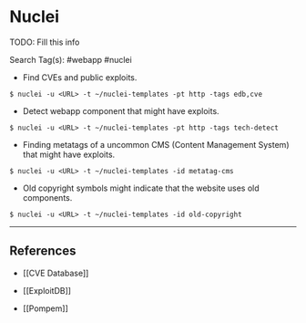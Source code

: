 # Nuclei

TODO: Fill this info

Search Tag(s): #webapp #nuclei

- Find CVEs and public exploits.

`$ nuclei -u <URL> -t ~/nuclei-templates -pt http -tags edb,cve`

- Detect webapp component that might have exploits.

`$ nuclei -u <URL> -t ~/nuclei-templates -pt http -tags tech-detect`

- Finding metatags of a uncommon CMS (Content Management System) that might have exploits.

`$ nuclei -u <URL> -t ~/nuclei-templates -id metatag-cms`

- Old copyright symbols might indicate that the website uses old components.

`$ nuclei -u <URL> -t ~/nuclei-templates -id old-copyright`

---
## References

- [[CVE Database]]

- [[ExploitDB]]

- [[Pompem]]